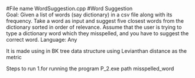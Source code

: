 #File name WordSuggestion.cpp
#Word Suggestion  
Goal: Given a list of words (say dictionary) in a csv file along with its frequency. Take a word as input and suggest five closest words from the dictionary sorted in order of relevance. 
Assume that the user is trying to type a dictionary word which they misspelled, and you have to suggest the correct word. 
Language: Any

It is made using in BK tree data structure using Levianthan distance as the metric


Steps to run
1.for running the program 
       P_2.exe path misspelled_word 
